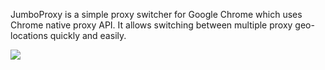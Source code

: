 JumboProxy is a simple proxy switcher for Google Chrome which uses Chrome native proxy API. It allows switching between multiple proxy geo-locations quickly and easily.

[![](https://developer.chrome.com/webstore/images/ChromeWebStore_Badge_v2_496x150.png)](https://chrome.google.com/webstore/detail/jumbo-proxy-switcher/mnjmjnofadekgmfahkikcjbckdofddbb)